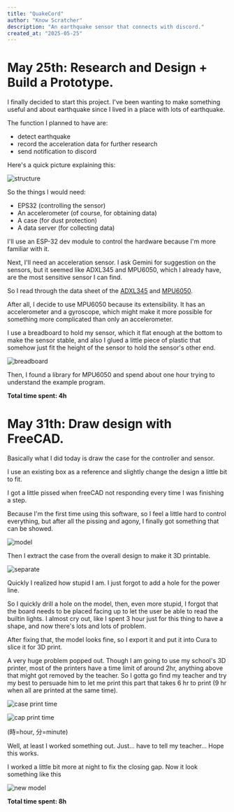 ```yaml
---
title: "QuakeCord"
author: "Know Scratcher"
description: "An earthquake sensor that connects with discord."
created_at: "2025-05-25"
---
```


# May 25th: Research and Design + Build a Prototype.

I finally decided to start this project. I've been wanting to make something useful and about earthquake since I lived in a place with lots of earthquake.

The function I planned to have are:
- detect earthquake
- record the acceleration data for further research
- send notification to discord

Here's a quick picture explaining this:
<!-- ![structure](img/structure.png) -->

![structure](https://raw.githubusercontent.com/KnowScratcher/QuakeCord/refs/heads/main/img/20250525structure.png)

So the things I would need:
- EPS32 (controlling the sensor)
- An accelerometer (of course, for obtaining data)
- A case (for dust protection)
- A data server (for collecting data)

I'll use an ESP-32 dev module to control the hardware because I'm more familiar with it.

Next, I'll need an acceleration sensor. I ask Gemini for suggestion on the sensors, but it seemed like ADXL345 and MPU6050, which I already have, are the most sensitive sensor I can find.

So I read through the data sheet of the [ADXL345](https://www.analog.com/media/en/technical-documentation/data-sheets/adxl345.pdf) and [MPU6050](https://invensense.tdk.com/wp-content/uploads/2015/02/MPU-6000-Datasheet1.pdf).

After all, I decide to use MPU6050 because its extensibility. It has an accelerometer and a gyroscope, which might make it more possible for something more complicated than only an accelerometer.


I use a breadboard to hold my sensor, which it flat enough at the bottom to make the sensor stable, and also I glued a little piece of plastic that somehow just fit the height of the sensor to hold the sensor's other end. 
<!-- ![breadboard](img/breadboard.jpg) -->

![breadboard](https://raw.githubusercontent.com/KnowScratcher/QuakeCord/refs/heads/main/img/20250525breadboard.jpg)


<!-- I also looked up for some library for MPU6050, hope I can find one soon. -->

Then, I found a library for MPU6050 and spend about one hour trying to understand the example program.

**Total time spent: 4h**

# May 31th: Draw design with FreeCAD.

Basically what I did today is draw the case for the controller and sensor.

I use an existing box as a reference and slightly change the design a little bit to fit.

I got a little pissed when freeCAD not responding every time I was finishing a step.

Because I'm the first time using this software, so I feel a little hard to control everything, but after all the pissing and agony, I finally got something that can be showed.

![model](https://raw.githubusercontent.com/KnowScratcher/QuakeCord/refs/heads/main/img/20250531model.png)

Then I extract the case from the overall design to make it 3D printable. 

![separate](https://raw.githubusercontent.com/KnowScratcher/QuakeCord/refs/heads/main/img/20250531seperate.png)

Quickly I realized how stupid I am. I just forgot to add a hole for the power line.

So I quickly drill a hole on the model, then, even more stupid, I forgot that the board needs to be placed facing up to let the user be able to read the builtin lights. I almost cry out, like I spent 3 hour just for this thing to have a shape, and now there's lots and lots of problem. 

After fixing that, the model looks fine, so I export it and put it into Cura to slice it for 3D print.

A very huge problem popped out. Though I am going to use my school's 3D printer, most of the printers have a time limit of around 2hr, anything above that might got removed by the teacher. So I gotta go find my teacher and try my best to persuade him to let me print this part that takes 6 hr to print (9 hr when all are printed at the same time).

![case print time](https://raw.githubusercontent.com/KnowScratcher/QuakeCord/refs/heads/main/img/20250531case.png)

![cap print time](https://raw.githubusercontent.com/KnowScratcher/QuakeCord/refs/heads/main/img/20250531cap.png)

(時=hour, 分=minute)

Well, at least I worked something out. Just... have to tell my teacher... Hope this works.

I worked a little bit more at night to fix the closing gap. Now it look something like this

![new model](https://raw.githubusercontent.com/KnowScratcher/QuakeCord/refs/heads/main/img/20250531new_model.png)

**Total time spent: 8h**